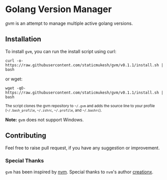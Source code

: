 # Golang Version Manager
_gvm_ is an attempt to manage multiple active golang versions.

## Installation

To install `gvm`, you can run the install script using curl:

```
curl -o- https://raw.githubusercontent.com/staticmukesh/gvm/v0.1.1/install.sh | bash
```
or wget:
```
wget -qO- https://raw.githubusercontent.com/staticmukesh/gvm/v0.1.1/install.sh | bash
```
<sub>The script clones the gvm repository to `~/.gvm` and adds the source line to your profile (`~/.bash_profile`, `~/.zshrc`, `~/.profile`, and `~/.bashrc`).</sub>

**Note:** `gvm` does not support Windows.

## Contributing

Feel free to raise pull request, if you have any suggestion or improvement.

### Special Thanks
`gvm` has been inspired by [nvm](!https://github.com/creationix/nvm). Special thanks to `nvm`'s author [creationx](!https://github.com/creationix).